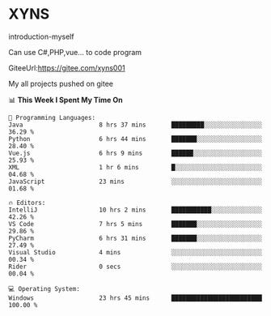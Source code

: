 # XYNS
introduction-myself

Can use C#,PHP,vue... to code program

GiteeUrl:https://gitee.com/xyns001

My all projects pushed on gitee

<!--START_SECTION:waka-->
📊 **This Week I Spent My Time On** 

```text
💬 Programming Languages: 
Java                     8 hrs 37 mins       █████████░░░░░░░░░░░░░░░░   36.29 % 
Python                   6 hrs 44 mins       ███████░░░░░░░░░░░░░░░░░░   28.40 % 
Vue.js                   6 hrs 9 mins        ██████░░░░░░░░░░░░░░░░░░░   25.93 % 
XML                      1 hr 6 mins         █░░░░░░░░░░░░░░░░░░░░░░░░   04.68 % 
JavaScript               23 mins             ░░░░░░░░░░░░░░░░░░░░░░░░░   01.68 % 

🔥 Editors: 
IntelliJ                 10 hrs 2 mins       ███████████░░░░░░░░░░░░░░   42.26 % 
VS Code                  7 hrs 5 mins        ███████░░░░░░░░░░░░░░░░░░   29.86 % 
PyCharm                  6 hrs 31 mins       ███████░░░░░░░░░░░░░░░░░░   27.49 % 
Visual Studio            4 mins              ░░░░░░░░░░░░░░░░░░░░░░░░░   00.34 % 
Rider                    0 secs              ░░░░░░░░░░░░░░░░░░░░░░░░░   00.04 % 

💻 Operating System: 
Windows                  23 hrs 45 mins      █████████████████████████   100.00 % 
```


<!--END_SECTION:waka-->
